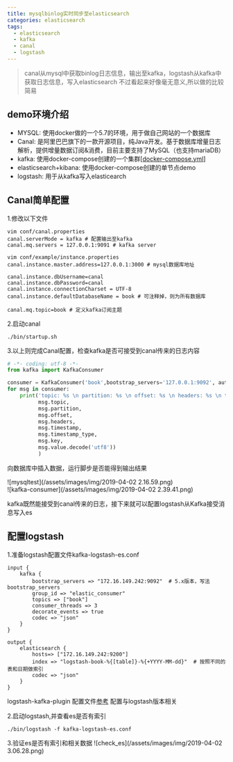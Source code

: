 ```yaml
---
title: mysqlbinlog实时同步至elasticsearch 
categories: elasticsearch
tags:  
  - elasticsearch  
  - kafka
  - canal
  - logstash  
---
```


> canal从mysql中获取binlog日志信息，输出至kafka，logstash从kafka中获取日志信息，写入elasticsearch
> 不过看起来好像毫无意义,所以做的比较简易

<!--more-->

## demo环境介绍
- MYSQL: 使用docker做的一个5.7的环境，用于做自己网站的一个数据库
- Canal: 是阿里巴巴旗下的一款开源项目，纯Java开发。基于数据库增量日志解析，提供增量数据订阅&消费，目前主要支持了MySQL（也支持mariaDB）
- kafka: 使用docker-compose创建的一个集群[[docker-compose.yml](https://sakuragaara.github.io/kafka/2019/03/07/kafka/)]
- elasticsearch+kibana: 使用docker-compose创建的单节点demo
- logstash: 用于从kafka写入elasticearch

## Canal简单配置
1.修改以下文件

```
vim conf/canal.properties
canal.serverMode = kafka # 配置输出至kafka
canal.mq.servers = 127.0.0.1:9091 # kafka server
```
```
vim conf/example/instance.properties
canal.instance.master.address=127.0.0.1:3000 # mysql数据库地址

canal.instance.dbUsername=canal
canal.instance.dbPassword=canal
canal.instance.connectionCharset = UTF-8
canal.instance.defaultDatabaseName = book # 可注释掉，则为所有数据库

canal.mq.topic=book # 定义kafka订阅主题
```
2.启动canal

```
./bin/startup.sh
```

3.以上则完成Canal配置，检查kafka是否可接受到canal传来的日志内容

```python
# -*- coding: utf-8 -*-
from kafka import KafkaConsumer

consumer = KafkaConsumer('book',bootstrap_servers='127.0.0.1:9092', auto_offset_reset='earliest')
for msg in consumer:
    print('topic: %s \n partition: %s \n offset: %s \n headers: %s \n timestamp: %s \n timestamp_type: %s \n key: %s \n value: %s ' % (
          msg.topic,
          msg.partition,
          msg.offset,
          msg.headers,
          msg.timestamp,
          msg.timestamp_type,
          msg.key,
          msg.value.decode('utf8'))
          )
```
向数据库中插入数据，运行脚步是否能得到输出结果

![mysqltest](/assets/images/img/2019-04-02 2.16.59.png)  
![kafka-consumer](/assets/images/img/2019-04-02 2.39.41.png)  

kafka既然能接受到canal传来的日志，接下来就可以配置logstash从Kafka接受消息写入es

## 配置logstash
1.准备logstash配置文件kafka-logstash-es.conf

```
input {
    kafka {
        bootstrap_servers => "172.16.149.242:9092"  # 5.x版本，写法bootstrap_servers
        group_id => "elastic_consumer"
        topics => ["book"]
        consumer_threads => 3
        decorate_events => true
        codec => "json"
    }
}

output {
    elasticsearch {
        hosts=> ["172.16.149.242:9200"]
        index => "logstash-book-%{[table]}-%{+YYYY-MM-dd}"  # 按照不同的表和日期做索引
        codec => "json"
    }
}

```
logstash-kafka-plugin 配置文件[参考](https://www.elastic.co/guide/en/logstash/current/plugins-inputs-kafka.html)
配置与logstash版本相关

2.启动logstash,并查看es是否有索引

```
./bin/logstash -f kafka-logstash-es.conf
```
3.验证es是否有索引和相关数据
![check_es](/assets/images/img/2019-04-02 3.06.28.png)


